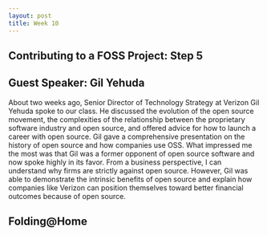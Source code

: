 ```yaml
---
layout: post
title: Week 10
---
```


## Contributing to a FOSS Project: Step 5



## Guest Speaker: Gil Yehuda
About two weeks ago, Senior Director of Technology Strategy at Verizon Gil Yehuda spoke to our class. He discussed the evolution of the open source movement, the complexities of the relationship between the proprietary software industry and open source, and offered advice for how to launch a career with open source. Gil gave a comprehensive presentation on the history of open source and how companies use OSS. What impressed me the most was that Gil was a former opponent of open source software and now spoke highly in its favor. From a business perspective, I can understand why firms are strictly against open source. However, Gil was able to demonstrate the intrinsic benefits of open source and explain how companies like Verizon can position themselves toward better financial outcomes because of open source.


## Folding@Home

